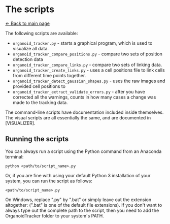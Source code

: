 # The scripts
[← Back to main page](./index.md)

The following scripts are available:

* `organoid_tracker.py` - starts a graphical program, which is used to visualize all data.
* `organoid_tracker_compare_positions.py` - compare two sets of position detection data
* `organoid_tracker_compare_links.py` - compare two sets of linking data.
* `organoid_tracker_create_links.py` - uses a cell positions file to link cells from different time points together.
* `organoid_tracker_detect_gaussian_shapes.py` - uses the raw images and provided cell positions to 
* `organoid_tracker_extract_validate_errors.py` - after you have corrected all the warnings, counts in how many cases a change was made to the tracking data.

The command-line scripts have documentation included inside themselves. The visual scripts are all essentially the same, and are documented in [VISUALIZER].

Running the scripts
-------------------

You can always run a script using the Python command from an Anaconda terminal:

    python <path/to/script_name>.py

Or, if you are fine with using your default Python 3 installation of your system, you can run the script as follows:

    <path/to/script_name>.py

On Windows, replace ".py" by ".bat" or simply leave out the extension altogether: (".bat" is one of the default file extensions). If you don't want to always type out the complete path to the script, then you need to add the OrganoidTracker folder to your system's PATH.
